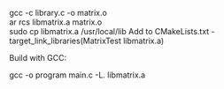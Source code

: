 gcc -c library.c -o matrix.o                                                           
ar rcs libmatrix.a matrix.o                                                            
sudo cp libmatrix.a /usr/local/lib
Add to CMakeLists.txt - target_link_libraries(MatrixTest libmatrix.a)

Build with GCC:

gcc -o program main.c -L. libmatrix.a                                                  


